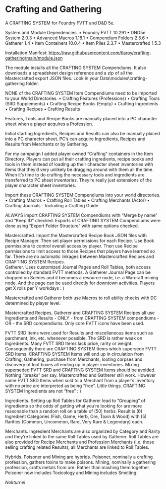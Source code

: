 # Crafting and Gathering
A CRAFTING SYSTEM for Foundry FVTT and D&D 5e.

System and Module Dependencies.
• Foundry FVTT 10.291
• DND5e System 2.0.3
• Advanced Macros 1.18.1
• Compendium Folders 2.5.6
• Gatherer 1.4
• Item Containers 10.0.4
• Item Piles 2.3.7
• Mastercrafted 1.5.3

Installation Manifest: https://raw.githubusercontent.com/tlaroy/crafting-gathering/main/module.json 

The module installs all the CRAFTING SYSTEM Compendiums.  It also downloads a spreadsheet design reference and a zip of all the Mastercrafted export JSON files.  Look in your Data\modules\crafting-gathering folder.

NONE of the CRAFTING SYSTEM Item Compendiums need to be imported to your World Directories.
• Crafting Features (Professions)
• Crafting Tools (SRD Supplements)
• Crafting Recipe Books (Empty)
• Crafting Ingredients
• Crafting Recipes
• Crafting Results

Features, Tools and Recipe Books are manually placed into a PC character sheet when a player acquires a Profession.  

Initial starting Ingredients, Recipes and Results can also be manually placed into a PC character sheet.  PC’s can acquire Ingredients, Recipes and Results from Merchants or by Gathering.

For my campaign I added player owned “Crafting” containers in the Item Directory.  Players can put all their crafting ingredients, recipe books and tools in them instead of loading up their character sheet inventories with items that they’d very unlikely be dragging around with them all the time.  When it’s time to do crafting the necessary tools and ingredients are transferred to PC sheet inventories.  They’re really just extensions of the player character sheet inventories.

Import these CRAFTING SYSTEM Compendiums into your world directories.
• Crafting Macros
• Crafting Roll Tables
• Crafting Merchants (Actor)
• Crafting Journals - Including a Crafting Guide.

ALWAYS import CRAFTING SYSTEM Compendiums with “Merge by name” and “Keep ID” checked.  Exports of CRAFTING SYSTEM Compendiums were done using “Export Folder Structure” with same options checked.

Mastercrafted.
	Import the Mastercrafted Recipe Book JSON files with Recipe Manager.  Then set player permissions for each Recipe.  Use Book permissions to control overall access by player.  Then use Recipe permissions to limit access to those Recipes that players have learned so far.  There are no automatic linkages between Mastercrafted Recipes and CRAFTING SYSTEM Recipes.  
Gatherer.
	Uses customized Journal Pages and Roll Tables, both access controlled by standard FVTT methods.  A Gatherer Journal Page can be dropped on Scenes and it becomes a resource node, i.e. a Warcraft mining node.  And the page can be used directly for downtown activities.  Players get X rolls per Y workdays : )

Mastercrafted and Gatherer both use Macros to roll ability checks with DC determined by player level.

Mastercrafted Recipes, Gatherer and CRAFTING SYSTEM Recipes all use Ingredients and Results - ONLY - from CRAFTING SYSTEM compendiums - OR - the SRD compendiums.  Only core FVTT icons have been used.

FVTT SRD Items were used for Results and miscellaneous items such as parchment, ink, etc. whenever possible.  The SRD is rather weak on Ingredients.  Many FVTT SRD Items lack price, rarity or weight.  Consequently there are CRAFTING SYSTEM Items which supersede FVTT SRD Items.  CRAFTING SYSTEM Items will end up in circulation from Crafting, Gathering, purchase from Merchants, looting corpses and discovery of loot boxes all ending up in player inventories.  Mixing superseded FVTT SRD and CRAFTING SYSTEM Items should be avoided.  Nothing “breaks” per say.  Mastercrafted and Gatherer still work.  However some FVTT SRD Items when sold to a Merchant from a player’s inventory with no price are interpreted as being “free”.  Little things.  CRAFTING SYSTEM Ingredients are not “free” : )

Ingredients.
	Setting up Roll Tables for Gatherer lead to “Grouping” of ingredients so the odds of getting what you’re looking for are more reasonable than a random roll on a table of (50) herbs.  Result is (6) Ingredient Categories (Fish, Game, Herb, Ore, Toxin & Wood) with (5) Rarities (Common, Uncommon, Rare, Very Rare & Legendary) each.

Merchants.
	Ingredient Merchants are also organized by Category and Rarity and they’re linked to the same Roll Tables used by Gatherer.  Roll Tables are also provided for Recipe Merchants and Profession Merchants (i.e. those selling crafting related Results); all Merchants are linked to Roll Tables.

Hybrids.
	Poisoner and Mining are hybrids.  Poisoner, nominally a crafting profession, gathers toxins to make poisons.  Mining, nominally a gathering profession, crafts metals from ore.  Rather than mashing them together Poisoner now includes Toxicology and Mining includes Smelting.

<i>Nokturnel</i>